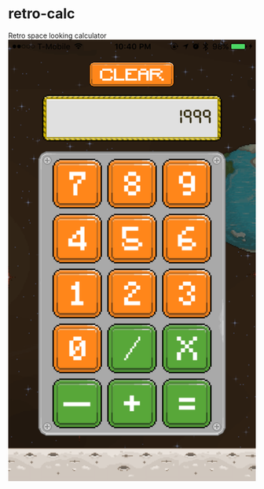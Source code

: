 # retro-calc
Retro space looking calculator
![alt tag](https://raw.githubusercontent.com/epavlov/retro-calc/master/screenshot.PNG)

